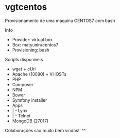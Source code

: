 # vgtcentos
Provisionamento de uma máquina CENTOS7 com bash

Info
* Provider: virtual box
* Box: matyunin/centos7
* Provisioning: bash

Scripts disponíveis
* wget + cUrl
* Apache (10080) + VHOSTs
* PHP
* Composer
* NPM
* Bower
* Symfony installer
* Apps
* | - Lynx
* | - Telnet
* MongoDB (27017)

Colaborações são muito bem vindas!! ^^

